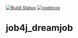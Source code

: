 [![Build Status](https://app.travis-ci.com/SergPerm/job4j_dreamjob.svg?branch=master)](https://app.travis-ci.com/SergPerm/job4j_dreamjob)
[![codecov](https://codecov.io/gh/SergPergitm/job4j_dreamjob/branch/master/graph/badge.svg?token=EFmP8TOwqZ)](https://codecov.io/gh/SergPerm/job4j_dreamjob)
# job4j_dreamjob
